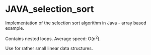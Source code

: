 # JAVA_selection_sort

Implementation of the selection sort algorithm in Java - array based example.

Contains nested loops. Average speed: O(n<sup>2</sup>).

Use for rather small linear data structures.
